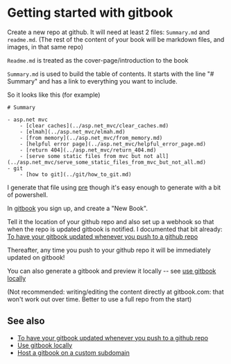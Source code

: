 ﻿# Getting started with gitbook

Create a new repo at github. It will need at least 2 files: `Summary.md` and `readme.md`. (The rest of the content of your book will be markdown files, and images, in that same repo)

`Readme.md` is treated as the cover-page/introduction to the book

`Summary.md` is used to build the table of contents. It starts with the line "# Summary" and has a link to everything you want to include.

So it looks like this (for example)

	# Summary

	- asp.net mvc
		- [clear caches](../asp.net_mvc/clear_caches.md)
		- [elmah](../asp.net_mvc/elmah.md)
		- [from memory](../asp.net_mvc/from_memory.md)
		- [helpful error page](../asp.net_mvc/helpful_error_page.md)
		- [return 404](../asp.net_mvc/return_404.md)
		- [serve some static files from mvc but not all](../asp.net_mvc/serve_some_static_files_from_mvc_but_not_all.md)
	- git
		- [how to git](../git/how_to_git.md)

I generate that file using [pre](https://github.com/secretGeek/pre) though it's easy enough to generate with a bit of powershell.

In [gitbook](https://www.gitbook.com) you sign up, and create a "New Book".

Tell it the location of your github repo and also set up a webhook so that when the repo is updated gitbook is notified. I documented that bit already: [To have your gitbook updated whenever you push to a github repo](web_hooks.md)

Thereafter, any time you push to your github repo it will be immediately updated on gitbook!

You can also generate a gitbook and preview it locally -- see [use gitbook locally](use_gitbook_locally.md)

(Not recommended: writing/editing the content directly at gitbook.com:  that won't work out over time. Better to use a full repo from the start)

## See also

- [To have your gitbook updated whenever you push to a github repo](web_hooks.md)
- [Use gitbook locally](use_gitbook_locally.md)
- [Host a gitbook on a custom subdomain](host_on_custom_subdomain.md)